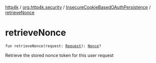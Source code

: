 [http4k](../../index.md) / [org.http4k.security](../index.md) / [InsecureCookieBasedOAuthPersistence](index.md) / [retrieveNonce](./retrieve-nonce.md)

# retrieveNonce

`fun retrieveNonce(request: `[`Request`](../../org.http4k.core/-request/index.md)`): `[`Nonce`](../../org.http4k.security.openid/-nonce/index.md)`?`

Retrieve the stored nonce token for this user request

